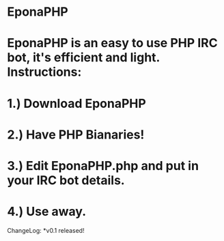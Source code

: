 EponaPHP
========

EponaPHP is an easy to use PHP IRC bot, it's efficient and light.
Instructions:
===
1.) Download EponaPHP
===
2.) Have PHP Bianaries!
===
3.) Edit EponaPHP.php and put in your IRC bot details.
===
4.) Use away.
===

ChangeLog:
*v0.1 released!
